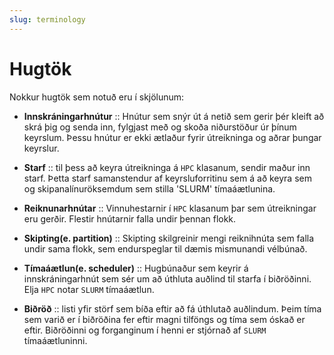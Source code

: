 ```yaml
---
slug: terminology
---
```


# Hugtök

Nokkur hugtök sem notuð eru í skjölunum:

- **Innskráningarhnútur** :: Hnútur sem snýr út á netið sem gerir þér kleift að skrá þig og senda inn, fylgjast með og skoða niðurstöður úr þínum keyrslum. Þessu hnútur er ekki ætlaður fyrir útreikninga og aðrar þungar keyrslur. 
  
- **Starf** :: til þess að keyra útreikninga á `HPC` klasanum, sendir maður inn starf. Þetta starf samanstendur af keyrsluforritinu sem á að keyra sem og skipanalínuröksemdum sem stilla 'SLURM' tímaáætlunina.

- **Reiknunarhnútar** :: Vinnuhestarnir í `HPC` klasanum þar sem útreikningar eru gerðir. Flestir hnútarnir falla undir þennan flokk.

- **Skipting(e. partition)** :: Skipting skilgreinir mengi reiknihnúta sem falla undir sama flokk, sem endurspeglar til dæmis mismunandi vélbúnað.

- **Tímaáætlun(e. scheduler)** :: Hugbúnaður sem keyrir á innskráningarhnút sem sér um að úthluta auðlind til starfa í biðröðinni. Elja `HPC` notar `SLURM` tímaáætlun.

- **Biðröð** :: listi yfir störf sem bíða eftir að fá úthlutað auðlindum. Þeim tíma sem varið er í biðröðina fer eftir magni tilföngs og tíma sem óskað er eftir. Biðröðinni og forganginum í henni er stjórnað af `SLURM` tímaáætluninni.
